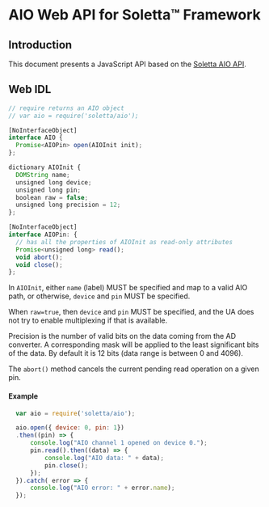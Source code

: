 AIO Web API for Soletta™ Framework
=======================

Introduction
------------
This document presents a JavaScript API based on the [Soletta AIO API](http://solettaproject.github.io/docs/c-api/group__AIO.html).

Web IDL
-------
```javascript
// require returns an AIO object
// var aio = require('soletta/aio');

[NoInterfaceObject]
interface AIO {
  Promise<AIOPin> open(AIOInit init);
};

dictionary AIOInit {
  DOMString name;
  unsigned long device;
  unsigned long pin;
  boolean raw = false;
  unsigned long precision = 12;
};

[NoInterfaceObject]
interface AIOPin: {
  // has all the properties of AIOInit as read-only attributes
  Promise<unsigned long> read();
  void abort();
  void close();
};

```

In ```AIOInit```, either ```name``` (label) MUST be specified and map to a valid AIO path, or otherwise, ```device``` and ```pin``` MUST be specified.

When ```raw=true```, then ```device``` and ```pin``` MUST be specified, and the UA does not try to enable multiplexing if that is available.

Precision is the number of valid bits on the data coming from the AD converter. A corresponding mask will be applied to the least significant bits of the data. By default it is 12 bits (data range is between 0 and 4096).

The ```abort()``` method cancels the current pending read operation on a given pin.

#### Example
```javascript
  var aio = require('soletta/aio');

  aio.open({ device: 0, pin: 1})
  .then((pin) => {
      console.log("AIO channel 1 opened on device 0.");
      pin.read().then((data) => {
          console.log("AIO data: " + data);
          pin.close();
      });
  }).catch( error => {
      console.log("AIO error: " + error.name);
  });
```
